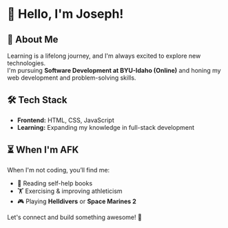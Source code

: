 # 👋 Hello, I'm Joseph!  

## 🚀 About Me  
Learning is a lifelong journey, and I'm always excited to explore new technologies.  
I'm pursuing **Software Development at BYU-Idaho (Online)** and honing my web development and problem-solving skills.  

## 🛠 Tech Stack  
- **Frontend:** HTML, CSS, JavaScript  
- **Learning:** Expanding my knowledge in full-stack development 

## ⏳ When I'm AFK  
When I'm not coding, you’ll find me:  
- 📖 Reading self-help books  
- 🏋️ Exercising & improving athleticism  
- 🎮 Playing **Helldivers** or **Space Marines 2**  

Let's connect and build something awesome! 🚀  

